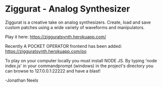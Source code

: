 # Ziggurat - Analog Synthesizer

Ziggurat is a creative take on analog synthesizers. Create, load and save custom patches using a wide variety of waveforms and manipulators.

Play it here: https://zigguratsynth.herokuapp.com/

Recently A POCKET OPERATOR frontend has been added: https://zigguratsynth.herokuapp.com/po

To play on your computer locally you must install NODE JS. 
By typing 'node index.js' in your commandprompt (windows) in the project's directory you can browse to 127.0.0.1:22222 and have a blast!

-Jonathan Neels
